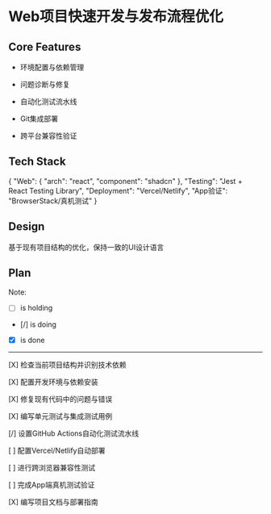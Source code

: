 # Web项目快速开发与发布流程优化

## Core Features

- 环境配置与依赖管理

- 问题诊断与修复

- 自动化测试流水线

- Git集成部署

- 跨平台兼容性验证

## Tech Stack

{
  "Web": {
    "arch": "react",
    "component": "shadcn"
  },
  "Testing": "Jest + React Testing Library",
  "Deployment": "Vercel/Netlify",
  "App验证": "BrowserStack/真机测试"
}

## Design

基于现有项目结构的优化，保持一致的UI设计语言

## Plan

Note: 

- [ ] is holding
- [/] is doing
- [X] is done

---

[X] 检查当前项目结构并识别技术依赖

[X] 配置开发环境与依赖安装

[X] 修复现有代码中的问题与错误

[X] 编写单元测试与集成测试用例

[/] 设置GitHub Actions自动化测试流水线

[ ] 配置Vercel/Netlify自动部署

[ ] 进行跨浏览器兼容性测试

[ ] 完成App端真机测试验证

[X] 编写项目文档与部署指南
